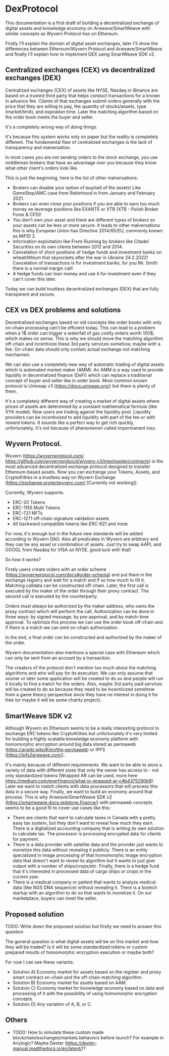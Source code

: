 # DexProtocol
This documentation is a first draft of building a decentralized exchange of digital assets and knowledge economy on Arweave/SmartWeave with similar concepts as Wyvern Protocol has on Ethereum.

Firstly I'll explain the domain of digital asset exchanges, later I'll show the differences between Ethereum/Wyvern Protocol and Arweave/SmartWeave and finally I'll explain how to implement DEX using SmartWeave SDK v2.

## Centralized exchanges (CEX) vs decentralized exchanges (DEX)
Centralized exchanges (CEX) of assets like NYSE, Nasdaq or Binance are based on a trusted third party that helps conduct transactions for a known in advance fee. Clients of that exchanges submit orders generally with the price that they are willing to pay, the quantity of stocks/assets, type (market/limit), and expiration time. Later the matching algorithm based on the order book meets the buyer and seller.

It's a completely wrong way of doing things.

It's because this system works only on paper but the reality is completely different. The fundamental flaw of centralized exchanges is the lack of transparency and malversation.

In most cases you are not sending orders to the stock exchange, you use middleman brokers that have an advantage over you because they know what other client's orders look like.

This is just the beginning, here is the list of other malversations:
- Brokers can disable your option of buy/sell of the assets! Like GameStop/AMC case from Robinhood in from January and February 2021.
- Brokers can even close your positions if you are able to earn too much money on leverage positions like EXANTE or XTB (XTB - Polish Broker Forex & CFD)!
- You don't own your asset and there are different types of brokers so your assets can be less or more secure. It leads to other malversations this is why European Union has Directive 2014/65/EU, commonly known as MiFID 2.
- Information exploitation like Front-Running by brokers like Citadel Securities on its own clients between 2012 and 2014.
- Cancelation of short positions of hedge funds and investment banks on wheat/lithium that skyrockets after the war in Ukraine 24.2.2022! Cancelation of transactions is for investment banks, for you Mr. Smith there is a normal margin call!
- A hedge funds can loan money and use it for investment even if they can't cover this later.

Today we can build trustless decentralized exchanges (DEX) that are fully transparent and secure.

## CEX vs DEX problems and solutions
Decentralized exchanges based on old concepts like order books with only on-chain processing can't be efficient today. This can lead to a problem when a 1$ order can trigger a waterfall of gas costly orders worth 100$, which makes no sense. This is why we should move the matching algorithm off-chain and incentivize these 3rd party services somehow, maybe with a fee. On-chain data should only contain actual exchange not matching mechanism.

We can also use a completely new way of automatic trading of digital assets which is automated market maker (AMM). An AMM is a way used to provide liquidity in decentralized finance (DeFi) which can replace a traditional concept of buyer and seller like in order book. Most common known protocol is Uniswap v3 (https://docs.uniswap.org/) but there is plenty of them.

It's a completely different way of creating a market of digital assets where prices of assets are determined by a constant mathematical formula (like XYK model). Now users are trading against the liquidity pool. Liquidity providers can be incentivized to add liquidity with part of the fee or with reward tokens. It sounds like a perfect way to get rich quickly, unfortunately, it's not because of phenomenon called impermanent loss.

## Wyvern Protocol.

Wyvern (https://wyvernprotocol.com/ https://github.com/wyvernprotocol/wyvern-v3/tree/master/contracts) is the most advanced decentralized exchange protocol designed to transfer Ethereum-based assets. Now you can exchange your Tokens, Assets, and CryptoKitties in a trustless way on Wyvern Exchange (https://exchange.projectwyvern.com/ [Currently not working]).

Currently, Wyvern supports:
- ERC-20 Tokens
- ERC-1155 Multi Tokens
- ERC-721 NFTs
- ERC-1271 off-chain signature validation assets
- All backward compatible tokens like ERC-621 and more

For now, it's enough but in the future new standards will be added according to Wyvern DAO. Also all predicates in Wyvern are arbitrary and they can be any asset or combination of assets. Just try to swap AAPL and GOOGL from Nasdaq for VISA on NYSE, good luck with that!

So how it works?

Firstly users create orders with an order scheme (https://wyvernprotocol.com/docs#order-schema) and put them in the exchange registry and wait for a match and if so how much to fill it. Matching calldata can be constructed off-chain. Later, the first call is executed by the maker of the order through their proxy contract. The second call is executed by the counterparty.

Orders must always be authorized by the maker address, who owns the proxy contract which will perform the call. Authorization can be done in three ways: by signed message, by pre-approval, and by match-time approval. To optimize this process we can use the order book off-chain and if there is a match we can emit on-chain authorization.

In the end, a final order can be constructed and authorized by the maker of the order.

Wyvern documentation also mentions a special case with Ethereum which can only be sent from an account by a transaction.

The creators of the protocol don't mention too much about the matching algorithms and who will pay for its execution. We can only assume that sooner or later some application will be created to do so and people will run it locally to find a match for the orders. Also, maybe 3rd party paid services will be created to do so because they need to be incentivized somehow from a game theory perspective since they have no interest in doing it for free (or maybe it will be some charity project).

## SmartWeave SDK v2
Although Wyvern on Ethereum seems to be a really interesting protocol to exchange ERC tokens like CryptoKitties but unfortunately it's very limited for building a highly scalable knowledge economy platform with homomorphic encryption around big data stored as permaweb (https://arwiki.wiki/#/en/the-permaweb) or IPFS (https://ipfs2arweave.com/).

It's mainly because of different requirements. We want to be able to store a variety of data with different sizes that only the owner has access to - not only standardized tokens (Wrapped AR can be used, more here https://medium.com/everfinance/what-is-wrapped-ar-c4b4375290b9). Later we want to match clients with data processors that will process this data in a secure way. Finally, we want to build an economy around that process. This is why Arweave/SmartWeave SDK v2 (https://smartweave.docs.redstone.finance/) with permaweb concepts seems to be a good fit to cover use cases like this:
- There are clients that want to calculate taxes in Canada with a pretty easy tax system, but they don't want to reveal how much they earn. There is a digitalized accounting company that is writing its own solution to calculate tax. The processor is processing encrypted data for clients for payment.
- There is a data provider with satellite data and the provider just wants to monetize this data without revealing it publicly. There is an entity specialized in image processing of that homomorphic image encryption data that doesn't want to reveal its algorithm but it wants to just give output with a number of ships/crops/etc. Finally, there is a hedge fund that it's interested in processed data of cargo ships or crops in the current year.
- There is a medical company or patient that wants to analyze medical data (like NGS DNA sequence) without revealing it. There is a biotech startup with an algorithm to do so that wants to monetize it. On our marketplace, buyers can meet the seller.

## Proposed solution
TODO: Write down the proposed solution but firstly we need to answer this question

The general question is what digital assets will be on this market and how they will be traded? Is it will be some standardized tokens or custom prepared results of homomorphic encryption execution or maybe both?

For now I can see these variants:
- Solution A) Economy market for assets based on the register and proxy smart contract on-chain and the off-chain matching algorithm.
- Solution B) Economy market for assets based on AAM.
- Solution C) Economy market for knowledge economy based on data and processing of it with the possibility of using homomorphic encryption concepts.
- Solution D) Any variation of A, B, or C.

## Others
- TODO: How to simulate these custom made blockchain/exchanges/markets behaviors before launch? For example in Anylogic? Maybe Dexter (https://dexter-manual.readthedocs.io/en/latest/)?
